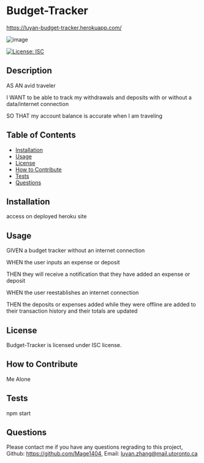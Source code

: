 # Budget-Tracker

https://luyan-budget-tracker.herokuapp.com/

![image](https://user-images.githubusercontent.com/99444229/177086622-399283e1-a9ee-4f4d-bcb7-812536b98acf.png)


[![License: ISC](https://img.shields.io/badge/License-ISC-blue.svg)](https://opensource.org/licenses/ISC)

## Description

AS AN avid traveler

I WANT to be able to track my withdrawals and deposits with or without a data/internet connection

SO THAT my account balance is accurate when I am traveling 

## Table of Contents

- [Installation](#Installation)
- [Usage](#Usage)
- [License](#License)
- [How to Contribute](#How-to-Contribute)
- [Tests](#Tests)
- [Questions](#Contact-Me)

<a name="Installation"></a>

## Installation

access on deployed heroku site

<a name="Usage"></a>

## Usage

GIVEN a budget tracker without an internet connection

WHEN the user inputs an expense or deposit

THEN they will receive a notification that they have added an expense or deposit

WHEN the user reestablishes an internet connection

THEN the deposits or expenses added while they were offline are added to their transaction history and their totals are updated

<a name="License"></a>

## License

Budget-Tracker is licensed under ISC license.

<a name="How-to-Contribute"></a>

## How to Contribute

Me Alone

<a name="Tests"></a>

## Tests

npm start

<a name="Contact-Me)"></a>

## Questions

Please contact me if you have any questions regrading to this project,
Github: https://github.com/Mage1404,
Email: luyan.zhang@mail.utoronto.ca
